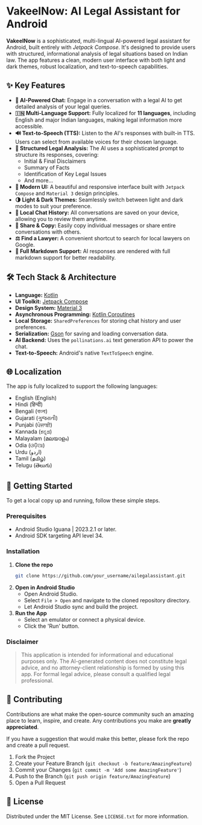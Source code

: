 # VakeelNow: AI Legal Assistant for Android

**VakeelNow** is a sophisticated, multi-lingual AI-powered legal assistant for Android, built entirely with *Jetpack Compose*. It's designed to provide users with structured, informational analysis of legal situations based on Indian law. The app features a clean, modern user interface with both light and dark themes, robust localization, and text-to-speech capabilities.

## ✨ Key Features

  - **🤖 AI-Powered Chat:** Engage in a conversation with a legal AI to get detailed analysis of your legal queries.
  - **🇮🇳 Multi-Language Support:** Fully localized for **11 languages**, including English and major Indian languages, making legal information more accessible.
  - **🔊 Text-to-Speech (TTS):** Listen to the AI's responses with built-in TTS. Users can select from available voices for their chosen language.
  - **📝 Structured Legal Analysis:** The AI uses a sophisticated prompt to structure its responses, covering:
      - Initial & Final Disclaimers
      - Summary of Facts
      - Identification of Key Legal Issues
      - And more...
  - **🎨 Modern UI:** A beautiful and responsive interface built with `Jetpack Compose` and `Material 3` design principles.
  - **🌗 Light & Dark Themes:** Seamlessly switch between light and dark modes to suit your preference.
  - **📂 Local Chat History:** All conversations are saved on your device, allowing you to review them anytime.
  - **🔗 Share & Copy:** Easily copy individual messages or share entire conversations with others.
  - **⚖️ Find a Lawyer:** A convenient shortcut to search for local lawyers on Google.
  - **📄 Full Markdown Support:** AI responses are rendered with full markdown support for better readability.

## 🛠️ Tech Stack & Architecture

  - **Language:** [Kotlin](https://kotlinlang.org/)
  - **UI Toolkit:** [Jetpack Compose](https://developer.android.com/jetpack/compose)
  - **Design System:** [Material 3](https://m3.material.io/)
  - **Asynchronous Programming:** [Kotlin Coroutines](https://kotlinlang.org/docs/coroutines-overview.html)
  - **Local Storage:** `SharedPreferences` for storing chat history and user preferences.
  - **Serialization:** [Gson](https://github.com/google/gson) for saving and loading conversation data.
  - **AI Backend:** Uses the `pollinations.ai` text generation API to power the chat.
  - **Text-to-Speech:** Android's native `TextToSpeech` engine.

## 🌐 Localization

The app is fully localized to support the following languages:

  - English (English)
  - Hindi (हिन्दी)
  - Bengali (বাংলা)
  - Gujarati (ગુજરાતી)
  - Punjabi (ਪੰਜਾਬੀ)
  - Kannada (ಕನ್ನಡ)
  - Malayalam (മലയാളം)
  - Odia (ଓଡ଼ିଆ)
  - Urdu (اردو)
  - Tamil (தமிழ்)
  - Telugu (తెలుగు)

## 🚀 Getting Started

To get a local copy up and running, follow these simple steps.

### Prerequisites

  - Android Studio Iguana | 2023.2.1 or later.
  - Android SDK targeting API level 34.

### Installation

1.  **Clone the repo**
    ```bash
    git clone https://github.com/your_username/ailegalassistant.git
    ```
2.  **Open in Android Studio**
      - Open Android Studio.
      - Select `File > Open` and navigate to the cloned repository directory.
      - Let Android Studio sync and build the project.
3.  **Run the App**
      - Select an emulator or connect a physical device.
      - Click the 'Run' button.

### Disclaimer

> This application is intended for informational and educational purposes only. The AI-generated content does not constitute legal advice, and no attorney-client relationship is formed by using this app. For formal legal advice, please consult a qualified legal professional.

## 🤝 Contributing

Contributions are what make the open-source community such an amazing place to learn, inspire, and create. Any contributions you make are **greatly appreciated**.

If you have a suggestion that would make this better, please fork the repo and create a pull request.

1.  Fork the Project
2.  Create your Feature Branch (`git checkout -b feature/AmazingFeature`)
3.  Commit your Changes (`git commit -m 'Add some AmazingFeature'`)
4.  Push to the Branch (`git push origin feature/AmazingFeature`)
5.  Open a Pull Request

## 📜 License

Distributed under the MIT License. See `LICENSE.txt` for more information.
